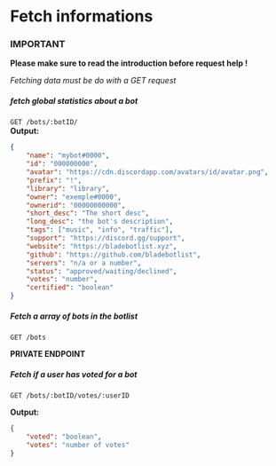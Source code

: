 # Fetch informations

### IMPORTANT

**Please make sure to read the introduction before request help !**

_Fetching data must be do with a GET request_

##### fetch global statistics about a bot

`GET /bots/:botID/`<br>
**Output:**

```json
{
	"name": "mybot#0000",
	"id": "000000000",
	"avatar": "https://cdn.discordapp.com/avatars/id/avatar.png",
	"prefix": "!",
	"library": "library",
	"owner": "exemple#0000",
	"ownerid": "00000000000",
	"short_desc": "The short desc",
	"long_desc": "the bot's description",
	"tags": ["music", "info", "traffic"],
	"support": "https://discord.gg/support",
	"website": "https://bladebotlist.xyz",
	"github": "https://github.com/bladebotlist",
	"servers": "n/a or a number",
	"status": "approved/waiting/declined",
	"votes": "number",
	"certified": "boolean"
}
```

##### Fetch a array of bots in the botlist

`GET /bots`

**PRIVATE ENDPOINT**

##### Fetch if a user has voted for a bot

`GET /bots/:botID/votes/:userID`

**Output:**

```json
{
	"voted": "boolean",
	"votes": "number of votes"
}
```
